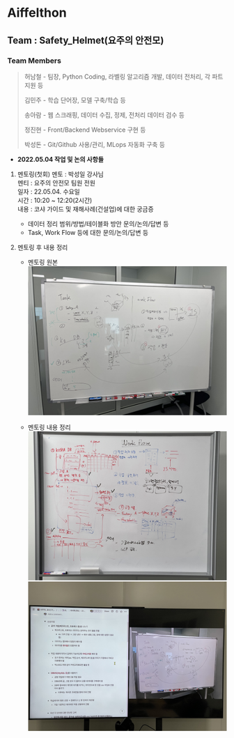 # Aiffelthon
## Team : Safety_Helmet(요주의 안전모)
### Team Members
> 허남철 - 팀장, Python Coding, 라벨링 알고리즘 개발, 데이터 전처리, 각 파트 지원 등
>
> 김민주 - 학습 단어장, 모델 구축/학습 등
>
> 송아람 - 웹 스크래핑, 데이터 수집, 정제, 전처리 데이터 검수 등
>
> 정진현 - Front/Backend Webservice 구현 등
>
> 박성돈 - Git/Github 사용/관리, MLops 자동화 구축 등

- __2022.05.04 작업 및 논의 사항들__
1. 멘토링(첫회)
멘토 : 박성일 강사님  
멘티 : 요주의 안전모 팀원 전원  
일자 : 22.05.04. 수요일  
시간 : 10:20 ~ 12:20(2시간)  
내용 : 코샤 가이드 및 재해사례(건설업)에 대한 궁금증  
    - 데이터 정리 범위/방법/테이블화 방안 문의/논의/답변 등  
    - Task, Work Flow 등에 대한 문의/논의/답변 등  


2. 멘토링 후 내용 정리  
    - 멘토링 원본  
    ![Mentoring_1](https://github.com/ai-castlemoney/Safety_Helmet/blob/master/daily_log/images/mentoring_1.jpg)  


    - 멘토링 내용 정리  
    ![Mentoring_2](https://github.com/ai-castlemoney/Safety_Helmet/blob/master/daily_log/images/mentoring_2.jpg)  
    ![Mentoring_2](https://github.com/ai-castlemoney/Safety_Helmet/blob/master/daily_log/images/mentoring_3.jpg)  
